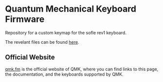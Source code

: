 # Quantum Mechanical Keyboard Firmware

Repository for a custom keymap for the sofle rev1 keyboard. 

The revelant files can be found [here](https://github.com/filipepcampos/qmk_firmware/tree/master/keyboards/sofle/keymaps/filipepcampos).

## Official Website

[qmk.fm](https://qmk.fm) is the official website of QMK, where you can find links to this page, the documentation, and the keyboards supported by QMK.
